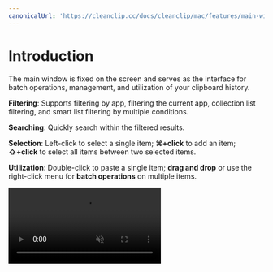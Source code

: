 ```yaml
---
canonicalUrl: 'https://cleanclip.cc/docs/cleanclip/mac/features/main-window'
---
```


# Introduction

The main window is fixed on the screen and serves as the interface for batch operations, management, and utilization of your clipboard history.

**Filtering**: Supports filtering by app, filtering the current app, collection list filtering, and smart list filtering by multiple conditions.

**Searching**: Quickly search within the filtered results.

**Selection**: Left-click to select a single item; **⌘+click** to add an item; **⇧+click** to select all items between two selected items.

**Utilization**: Double-click to paste a single item; **drag and drop** or use the right-click menu for **batch operations** on multiple items.

<video autoplay muted loop>
    <source src="/videos/intro-1080.mp4" type="video/mp4">
    <iframe src="/videos/intro-1080.mp4" scrolling="no" border="0" frameborder="0" allow="autoplay; encrypted-media" allowfullscreen></iframe>
</video>